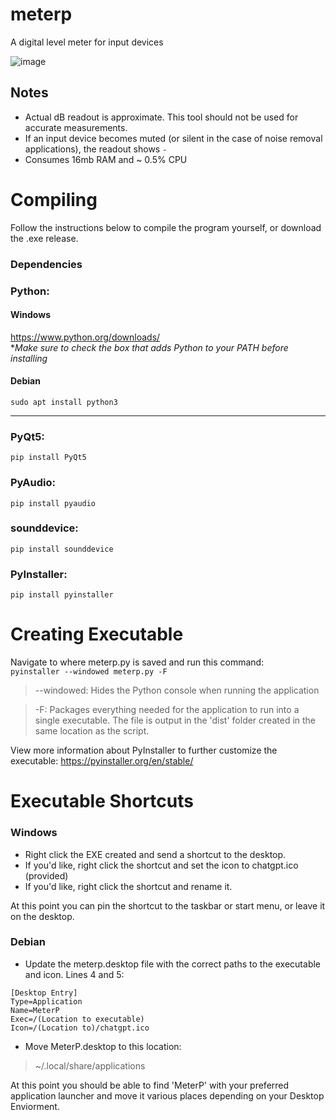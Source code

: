 # meterp
A digital level meter for input devices

![image](https://user-images.githubusercontent.com/80355486/212165935-77cb0f6d-ca79-42ff-864a-db403be1d546.png)

## Notes 
- Actual dB readout is approximate. This tool should not be used for accurate measurements.
- If an input device becomes muted (or silent in the case of noise removal applications), the readout shows ```-```
- Consumes 16mb RAM and ~ 0.5% CPU

# Compiling
Follow the instructions below to compile the program yourself, or download the .exe release. 

### Dependencies

### Python: 

#### Windows ####
 
https://www.python.org/downloads/  
**Make sure to check the box that adds Python to your PATH before installing*  

#### Debian ####

```sudo apt install python3```  
___

### PyQt5: ###  
```pip install PyQt5```

### PyAudio: ###
```pip install pyaudio```

### sounddevice: ###
```pip install sounddevice```

### PyInstaller: ###  
```pip install pyinstaller```


# Creating Executable 
Navigate to where meterp.py is saved and run this command:  
```pyinstaller --windowed meterp.py -F```
  
> --windowed: Hides the Python console when running the application

> -F: Packages everything needed for the application to run into a single executable. The file is output in the 'dist' folder created in the same location as the script.

View more information about PyInstaller to further customize the executable: https://pyinstaller.org/en/stable/

# Executable Shortcuts
### Windows
- Right click the EXE created and send a shortcut to the desktop. 
- If you'd like, right click the shortcut and set the icon to chatgpt.ico (provided)
- If you'd like, right click the shortcut and rename it.

At this point you can pin the shortcut to the taskbar or start menu, or leave it on the desktop.

### Debian
- Update the meterp.desktop file with the correct paths to the executable and icon. Lines 4 and 5:
```
[Desktop Entry]
Type=Application
Name=MeterP
Exec=/(Location to executable)
Icon=/(Location to)/chatgpt.ico
```

- Move MeterP.desktop to this location:
> ~/.local/share/applications

At this point you should be able to find 'MeterP' with your preferred application launcher and move it various places depending on your Desktop Enviorment.
